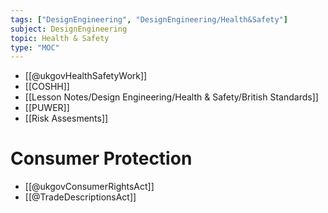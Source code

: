 ```yaml
---
tags: ["DesignEngineering", "DesignEngineering/Health&Safety"]
subject: DesignEngineering
topic: Health & Safety
type: "MOC"
---
```


 - [[@ukgovHealthSafetyWork]]
 - [[COSHH]]
 - [[Lesson Notes/Design Engineering/Health & Safety/British Standards]]
 - [[PUWER]]
 - [[Risk Assesments]]

# Consumer Protection
 - [[@ukgovConsumerRightsAct]]
 - [[@TradeDescriptionsAct]]